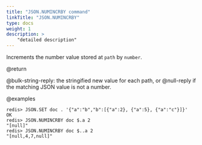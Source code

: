 ```yaml
---
title: "JSON.NUMINCRBY command"
linkTitle: "JSON.NUMINCRBY"
type: docs
weight: 1
description: >
    "detailed description"
---
```


Increments the number value stored at `path` by `number`.

@return

@bulk-string-reply: the stringified new value for each path, or @null-reply if the matching JSON value is not a number.

@examples

```
redis> JSON.SET doc . '{"a":"b","b":[{"a":2}, {"a":5}, {"a":"c"}]}'
OK
redis> JSON.NUMINCRBY doc $.a 2
"[null]"
redis> JSON.NUMINCRBY doc $..a 2
"[null,4,7,null]"
```
